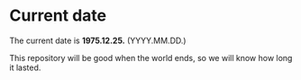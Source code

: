 # Current date

The current date is **1975.12.25.** (YYYY.MM.DD.)

This repository will be good when the world ends, so we will know how long it lasted.